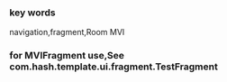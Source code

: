### key words
navigation,fragment,Room
MVI


### for MVIFragment use,See com.hash.template.ui.fragment.TestFragment

